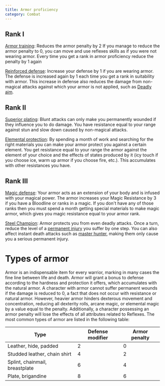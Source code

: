 ```yaml
---
title: Armor proficiency
category: Combat
---
```


## Rank I

<u>Armor training</u>: Reduces the armor penalty by 2 If you manage to reduce the armor penalty to 0, you can move and use reflexes skills as if you were not wearing armor. Every time you get a rank in armor proficiency reduce the penalty by 1 again

<u>Reinforced defense</u>: Increase your defense by 1 if you are wearing armor. The defense is increased again by 1 each time you get a rank in suitability with armor. This increase in defense also reduces the damage from non-magical attacks against which your armor is not applied, such as [Deadly aim](https://raldamain.com/en/rules/ranks/Weapons/firearms.html#rank-i).

## Rank II

<u>Superior plating</u>: Blunt attacks can only make you permanently wounded if they influence you to do damage. You have resistance equal to your range against stun and slow down caused by non-magical attacks.

<u>Elemental protection</u>: By spending a month of work and searching for the right materials you can make your armor protect you against a certain element. You get resistance equal to your range the armor against the element of your choice and the effects of states produced by it (icy touch if you choose ice, warm up armor if you choose fire, etc.). This accumulates with other resistances you have.

## Rank III

<u>Magic defense</u>: Your armor acts as an extension of your body and is infused with your magical power. The armor increases your Magic Resistance by 3 if you have a Bloodline or ranks in a magic. If you don't have any of those ranks then you must spend a month getting special materials to make magic armor, which gives you magic resistance equal to your armor rank.

<u>Steel Champion</u>: Armor protects you from even deadly attacks. Once a turn, reduce the level of a [permanent injury](https://raldamain.com/en/rules/main%20rules/permanent%20injuries.html) you suffer by one step. You can also affect instant death attacks such as [master hunter](https://raldamain.com/en/rules/ranks/Combat/track.html#rank-v), making them only cause you a serious permanent injury.

# Types of armor

Armor is an indispensable item for every warrior, marking in many cases the fine line between life and death. Armor will grant a bonus to defense according to the hardness and protection it offers, which accumulates with the natural armor. A character with armor cannot suffer permanent wounds if the damage is reduced to 0, a fact that does not occur with resistance or natural armor. However, heavier armor hinders dexterous movement and concentration, reducing all dexterity rolls, arcane magic, or elemental magic by a value equal to the penalty. Additionally, a character possessing an armor penalty will lose the effects of all attributes related to Reflexes. The most common types of armor are listed in the following table:

| Type                           | Defense modifier | Armor penalty |
| ------------------------------ | ---------------- | ------------- |
| Leather, hide, padded          | 2                | 0             |
| Studded leather, chain shirt   | 4                | 2             |
| Splint, chainmail, breastplate | 6                | 4             |
| Plate, brigandine              | 8                | 6             |